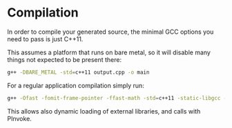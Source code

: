 Compilation
===========

In order to compile your generated source, the minimal GCC options you need to pass is just C++11.

This assumes a platform that runs on bare metal, so it will disable many things not expected to be present there:

```sh
g++ -DBARE_METAL -std=c++11 output.cpp -o main
```

For a regular application compilation simply run:
```sh
g++ -Ofast -fomit-frame-pointer -ffast-math -std=c++11 -static-libgcc -fpermissive output.cpp -ldl -o main
```

This allows also dynamic loading of external libraries, and calls with PInvoke.

